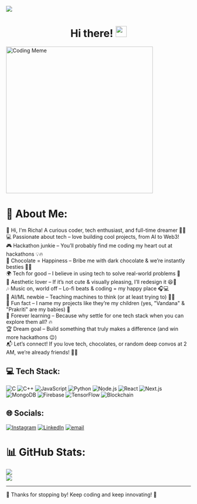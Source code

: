 [![](https://visitcount.itsvg.in/api?id=RichaBharti0603&icon=0&color=0)](https://visitcount.itsvg.in)

<h1 align="center">Hi there! <img src="https://raw.githubusercontent.com/MartinHeinz/MartinHeinz/master/wave.gif" width="30px"></h1>

<img src="https://i.pinimg.com/736x/6b/17/30/6b1730f283d50618b9d686356c720782.jpg" width="400px" alt="Coding Meme" />

# 💫 About Me:
🎀 Hi, I'm Richa! A curious coder, tech enthusiast, and full-time dreamer 🚀✨<br>💻 Passionate about tech – love building cool projects, from AI to Web3!<br>🎮 Hackathon junkie – You’ll probably find me coding my heart out at hackathons 💡🔥<br>🍫 Chocolate = Happiness – Bribe me with dark chocolate & we’re instantly besties 🍫😋<br>🌍 Tech for good – I believe in using tech to solve real-world problems 💜<br>🎨 Aesthetic lover – If it’s not cute & visually pleasing, I’ll redesign it 😆🌸<br>🎶 Music on, world off – Lo-fi beats & coding = my happy place 🎧💻<br>🤖 AI/ML newbie – Teaching machines to think (or at least trying to) 🧠🤖<br>💬 Fun fact – I name my projects like they’re my children (yes, "Vandana" & "Prakriti" are my babies) 🥰<br>💫 Forever learning – Because why settle for one tech stack when you can explore them all? 🔥<br>🏆 Dream goal – Build something that truly makes a difference (and win more hackathons 😉)<br>📬 Let’s connect! If you love tech, chocolates, or random deep convos at 2 AM, we’re already friends! 🌙✨

## 💻 Tech Stack:
![C](https://img.shields.io/badge/C-%2300599C.svg?style=flat&logo=c&logoColor=white)
![C++](https://img.shields.io/badge/C++-%2300599C.svg?style=flat&logo=c%2B%2B&logoColor=white)
![JavaScript](https://img.shields.io/badge/JavaScript-%23F7DF1E.svg?style=flat&logo=javascript&logoColor=black)
![Python](https://img.shields.io/badge/Python-%2314354C.svg?style=flat&logo=python&logoColor=white)
![Node.js](https://img.shields.io/badge/Node.js-%2343853D.svg?style=flat&logo=node.js&logoColor=white)
![React](https://img.shields.io/badge/React-%2320232a.svg?style=flat&logo=react&logoColor=%2361DAFB)
![Next.js](https://img.shields.io/badge/Next.js-%23000000.svg?style=flat&logo=next.js&logoColor=white)
![MongoDB](https://img.shields.io/badge/MongoDB-%2347A248.svg?style=flat&logo=mongodb&logoColor=white)
![Firebase](https://img.shields.io/badge/Firebase-%23FFCA28.svg?style=flat&logo=firebase&logoColor=black)
![TensorFlow](https://img.shields.io/badge/TensorFlow-%23FF6F00.svg?style=flat&logo=tensorflow&logoColor=white)
![Blockchain](https://img.shields.io/badge/Blockchain-%231386C6.svg?style=flat&logo=ethereum&logoColor=white)

## 🌐 Socials:
[![Instagram](https://img.shields.io/badge/Instagram-%23E4405F.svg?logo=Instagram&logoColor=white)](https://instagram.com/richajha917) [![LinkedIn](https://img.shields.io/badge/LinkedIn-%230077B5.svg?logo=linkedin&logoColor=white)](https://www.linkedin.com/in/richa-bharti-508ba0283/) [![email](https://img.shields.io/badge/Email-D14836?logo=gmail&logoColor=white)](mailto:richab820@gmail.com) 

# 📊 GitHub Stats:
![](https://github-readme-streak-stats.herokuapp.com/?user=RichaBharti0603&theme=radical&hide_border=false)<br/>
![](https://github-readme-stats.vercel.app/api?username=RichaBharti0603&theme=radical&hide_border=false&include_all_commits=true&count_private=true)

---

💖 Thanks for stopping by! Keep coding and keep innovating! 🚀
